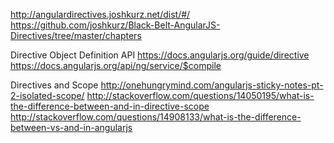 http://angulardirectives.joshkurz.net/dist/#/
https://github.com/joshkurz/Black-Belt-AngularJS-Directives/tree/master/chapters

Directive Object Definition API
https://docs.angularjs.org/guide/directive
https://docs.angularjs.org/api/ng/service/$compile

Directives and Scope
http://onehungrymind.com/angularjs-sticky-notes-pt-2-isolated-scope/
http://stackoverflow.com/questions/14050195/what-is-the-difference-between-and-in-directive-scope
http://stackoverflow.com/questions/14908133/what-is-the-difference-between-vs-and-in-angularjs